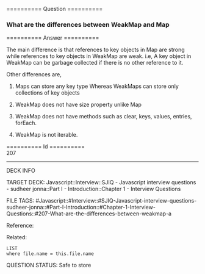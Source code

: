 ========== Question ==========  

### What are the differences between WeakMap and Map  

========== Answer ==========  

The main difference is that references to key objects in Map are strong while references to key objects in WeakMap are weak. i.e, A key object in WeakMap can be garbage collected if there is no other reference to it.

Other differences are,

1. Maps can store any key type Whereas WeakMaps can store only collections of key objects

2. WeakMap does not have size property unlike Map

3. WeakMap does not have methods such as clear, keys, values, entries, forEach.

4. WeakMap is not iterable.

========== Id ==========  
207

---

DECK INFO

TARGET DECK: Javascript::Interview::SJIQ - Javascript interview questions - sudheer jonna::Part I - Introduction::Chapter 1 - Interview Questions

FILE TAGS: #Javascript::#Interview::#SJIQ-Javascript-interview-questions-sudheer-jonna::#Part-I-Introduction::#Chapter-1-Interview-Questions::#207-What-are-the-differences-between-weakmap-a

Reference:

Related:

```dataview
LIST
where file.name = this.file.name
```

QUESTION STATUS: Safe to store
